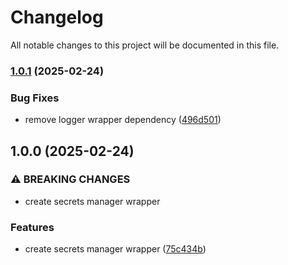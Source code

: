 # Changelog

All notable changes to this project will be documented in this file.

### [1.0.1](https://github.com/janduursma/aws-secretsmanager-wrapper-go/compare/v1.0.0...v1.0.1) (2025-02-24)


### Bug Fixes

* remove logger wrapper dependency ([496d501](https://github.com/janduursma/aws-secretsmanager-wrapper-go/commit/496d5012ff76dacc19d6be05eda202f754894848))

## 1.0.0 (2025-02-24)


### ⚠ BREAKING CHANGES

* create secrets manager wrapper

### Features

* create secrets manager wrapper ([75c434b](https://github.com/janduursma/aws-secretsmanager-wrapper-go/commit/75c434b71c5a4fa2509e6d174a750dae5022c8a3))
